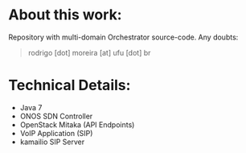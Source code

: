 # About this work:
Repository with multi-domain Orchestrator source-code. Any doubts:

> rodrigo [dot] moreira [at] ufu [dot] br

# Technical Details:

- Java 7
- ONOS SDN Controller
- OpenStack Mitaka (API Endpoints)
- VoIP Application (SIP)
- kamailio SIP Server
